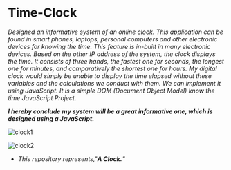 # Time-Clock

_Designed an informative system of an online clock. This application can be found in smart phones, laptops, personal computers and other electronic devices for knowing the time. This feature is in-built in many electronic devices. Based on the other IP address of the system, the clock displays the time. It consists of three hands, the fastest one for seconds, the longest one for minutes, and comparatively the shortest one for hours. My digital clock would simply be unable to display the time elapsed without these variables and the calculations we conduct with them. We can implement it using JavaScript. It is a simple DOM (Document Object Model) know the time JavaScript Project._

**_I hereby conclude my system will be a great informative one, which is designed using a JavaScript._**

![clock1](https://github.com/user-attachments/assets/a90067b5-52ca-420f-9ee3-44f6d40f12ff)


![clock2](https://github.com/user-attachments/assets/1e720fcd-c033-42be-aaef-889c80bfb16d)

- _This repository represents,"**A Clock.**"_
